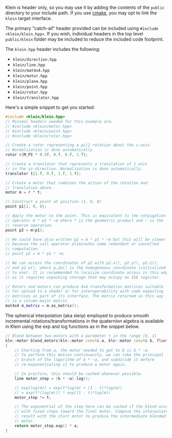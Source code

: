 Klein is header only, so you may use it by adding the contents of the `public`
directory to your include path. If you use [cmake](https://cmake.org/), you
may opt to link the `klein` target interface.

The primary "catch-all" header provided can be included using `#include <klein/klein.hpp>`.
If you wish, individual headers in the top level `public/klein` folder may be included
to reduce the included code footprint.

The `klein.hpp` header includes the following:

- `klein/direction.hpp`
- `klein/line.hpp`
- `klein/mat4x4.hpp`
- `klein/motor.hpp`
- `klein/plane.hpp`
- `klein/point.hpp`
- `klein/rotor.hpp`
- `klein/translator.hpp`

Here's a simple snippet to get you started:

```c++
#include <klein/klein.hpp>
// Minimal headers needed for this example are:
// #include <klein/motor.hpp>
// #include <klein/point.hpp>
// #include <klein/rotor.hpp>

// Create a rotor representing a pi/2 rotation about the z-axis
// Normalization is done automatically
rotor r{M_PI * 0.5f, 0.f, 0.f, 1.f};

// Create a translator that represents a translation of 1 unit
// in the yz-direction. Normalization is done automatically.
translator t{1.f, 0.f, 1.f, 1.f};

// Create a motor that combines the action of the rotation and
// translation above.
motor m = r * t;

// Construct a point at position (1, 0, 0)
point p1{1, 0, 0};

// Apply the motor to the point. This is equivalent to the conjugation
// operator m * p1 * ~m where * is the geometric product and ~ is the
// reverse operation.
point p2 = m(p1);

// We could have also written p2 = m * p1 * ~m but this will be slower
// because the call operator eliminates some redundant or cancelled
// computation.
// point p2 = m * p1 * ~m;

// We can access the coordinates of p2 with p2.x(), p2.y(), p2.z(),
// and p2.w(), where p.2w() is the homogeneous coordinate (initialized
// to one). It is recommended to localize coordinate access in this way
// as it requires unpacking storage that may occupy an SSE register.

// Rotors and motors can produce 4x4 transformation matrices suitable
// for upload to a shader or for interoperability with code expecting
// matrices as part of its interface. The matrix returned in this way
// is a column-major matrix
mat4x4 m_matrix = m.as_matrix();
```

The spherical interpolation (aka slerp) employed to produce smooth incremental
rotations/transformations in the quaternion algebra is available in Klein
using the exp and log functions as in the snippet below.

```c++
// Blend between two motors with a parameter t in the range [0, 1]
kln::motor blend_motors(kln::motor const& a, kln::motor const& b, float t)
{
    // Starting from a, the motor needed to get to b is b * ~a.
    // To perform this motion continuously, we can take the principal
    // branch of the logarithm of b * ~a, and subdivide it before
    // re-exponentiating it to produce a motor again.

    // In practice, this should be cached whenever possible.
    line motor_step = (b * ~a).log();

    // exp(log(m)) = exp(t*log(m) + (1 - t)*log(m))
    // = exp(t*(log(m))) * exp((1 - t)*log(m))
    motor_step *= t;

    // The exponential of the step here can be cached if the blend occurs
    // with fixed steps toward the final motor. Compose the interpolated
    // result with the start motor to produce the intermediate blended
    // motor.
    return motor_step.exp() * a;
}
```